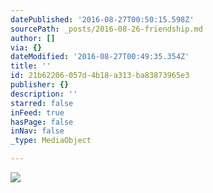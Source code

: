 ```yaml
---
datePublished: '2016-08-27T00:50:15.598Z'
sourcePath: _posts/2016-08-26-friendship.md
author: []
via: {}
dateModified: '2016-08-27T00:49:35.354Z'
title: ''
id: 21b62206-057d-4b18-a313-ba83873965e3
publisher: {}
description: ''
starred: false
inFeed: true
hasPage: false
inNav: false
_type: MediaObject

---
```

![](https://the-grid-user-content.s3-us-west-2.amazonaws.com/bef30791-18e0-4ddb-8390-b876ce76ae69.jpg)